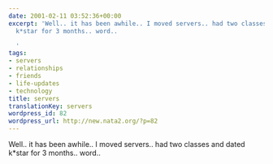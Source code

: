 ```yaml
---
date: 2001-02-11 03:52:36+00:00
excerpt: 'Well.. it has been awhile.. I moved servers.. had two classes and dated
  k*star for 3 months.. word..

  '
tags:
- servers
- relationships
- friends
- life-updates
- technology
title: servers
translationKey: servers
wordpress_id: 82
wordpress_url: http://new.nata2.org/?p=82
---
```


Well.. it has been awhile.. I moved servers.. had two classes and dated k*star for 3 months.. word..